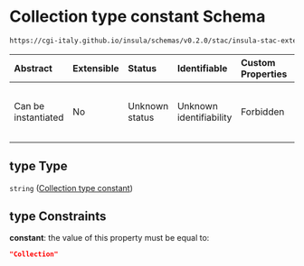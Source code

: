 # Collection type constant Schema

```txt
https://cgi-italy.github.io/insula/schemas/v0.2.0/stac/insula-stac-extension.schema.json#/oneOf/0/allOf/0/properties/type
```



| Abstract            | Extensible | Status         | Identifiable            | Custom Properties | Additional Properties | Access Restrictions | Defined In                                                                                                   |
| :------------------ | :--------- | :------------- | :---------------------- | :---------------- | :-------------------- | :------------------ | :----------------------------------------------------------------------------------------------------------- |
| Can be instantiated | No         | Unknown status | Unknown identifiability | Forbidden         | Allowed               | none                | [insula-stac-extension.schema.json\*] (schemas/stac/insula-stac-extension.schema.json) |

## type Type

`string` ([Collection type constant](insula-stac-extension-oneof-basic-collection-properties-allof-collection-type-attributes-properties-collection-type-constant.md))

## type Constraints

**constant**: the value of this property must be equal to:

```json
"Collection"
```
